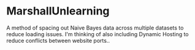 # MarshallUnlearning
A method of spacing out Naive Bayes data across multiple datasets to reduce loading issues. I'm thinking of also including Dynamic Hosting to reduce conflicts between website ports..
